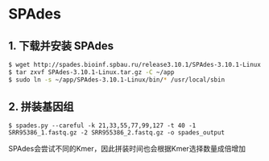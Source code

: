 # SPAdes

## 1. 下载并安装 SPAdes

``` bash
$ wget http://spades.bioinf.spbau.ru/release3.10.1/SPAdes-3.10.1-Linux.tar.gz
$ tar zxvf SPAdes-3.10.1-Linux.tar.gz -C ~/app
$ sudo ln -s ~/app/SPAdes-3.10.1-Linux/bin/* /usr/local/sbin
```

## 2. 拼装基因组

```
$ spades.py --careful -k 21,33,55,77,99,127 -t 40 -1 SRR95386_1.fastq.gz -2 SRR955386_2.fastq.gz -o spades_output
```

SPAdes会尝试不同的Kmer，因此拼装时间也会根据Kmer选择数量成倍增加
